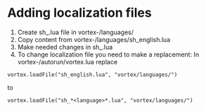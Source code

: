 # Adding localization files

1. Create sh_*<language>*.lua file in vortex-*<version>*/languages/
2. Copy content from vortex-*<version>*/languages/sh_english.lua
3. Make needed changes in sh_*<language>*.lua
4. To change localization file you need to make a replacement:
In vortex-*<version>*/autorun/vortex.lua replace 
```
vortex.loadFile("sh_english.lua", "vortex/languages/") 
```
to 
```
vortex.loadFile("sh_*<language>*.lua", "vortex/languages/")
```
